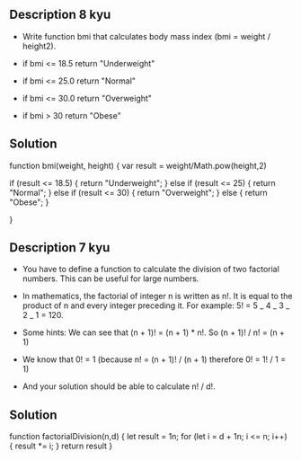 ## Description 8 kyu

- Write function bmi that calculates body mass index (bmi = weight / height2).

- if bmi <= 18.5 return "Underweight"

- if bmi <= 25.0 return "Normal"

- if bmi <= 30.0 return "Overweight"

- if bmi > 30 return "Obese"

## Solution

function bmi(weight, height) {
var result = weight/Math.pow(height,2)

if (result <= 18.5) {
  return "Underweight";
  } else if (result <= 25) {
  return "Normal";
  } else if (result <= 30) {
  return "Overweight";
  } else {
  return "Obese";
  }

}

## Description 7 kyu

- You have to define a function to calculate the division of two factorial numbers. This can be useful for large numbers.

- In mathematics, the factorial of integer n is written as n!. It is equal to the product of n and every integer preceding it. For example: 5! = 5 _ 4 _ 3 _ 2 _ 1 = 120.

- Some hints: We can see that (n + 1)! = (n + 1) \* n!. So (n + 1)! / n! = (n + 1)

- We know that 0! = 1 (because n! = (n + 1)! / (n + 1) therefore 0! = 1! / 1 = 1)

- And your solution should be able to calculate n! / d!.

## Solution

function factorialDivision(n,d) {
  let result = 1n;
  for (let i = d + 1n; i <= n; i++) {
    result \*= i;
  }
  return result
}
